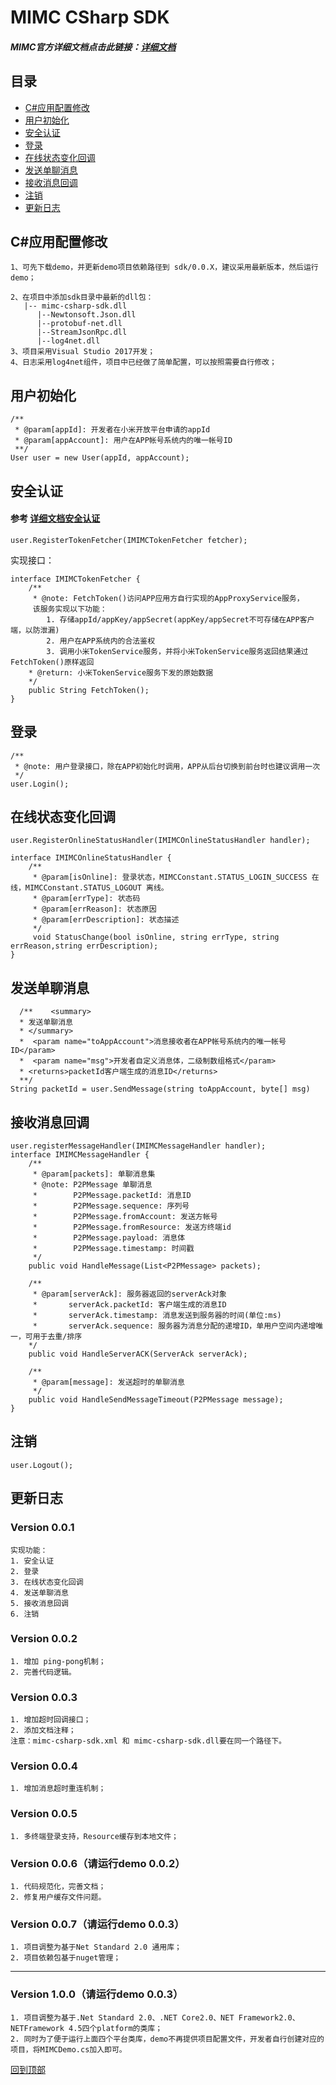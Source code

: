 # MIMC CSharp SDK

##### MIMC官方详细文档点击此链接：[详细文档](https://github.com/Xiaomi-mimc/operation-manual)

## 目录
* [C#应用配置修改](#C#应用配置修改)
* [用户初始化](#用户初始化)
* [安全认证](#安全认证)
* [登录](#登录)
* [在线状态变化回调](#在线状态变化回调)
* [发送单聊消息](#发送单聊消息)
* [接收消息回调](#接收消息回调)
* [注销](#注销)
* [更新日志](#更新日志)
## C#应用配置修改
```
1、可先下载demo，并更新demo项目依赖路径到 sdk/0.0.X，建议采用最新版本，然后运行demo；

2、在项目中添加sdk目录中最新的dll包：
   |-- mimc-csharp-sdk.dll
      |--Newtonsoft.Json.dll
      |--protobuf-net.dll
      |--StreamJsonRpc.dll
      |--log4net.dll
3、项目采用Visual Studio 2017开发；
4、日志采用log4net组件，项目中已经做了简单配置，可以按照需要自行修改；
```

## 用户初始化

``` 
/**
 * @param[appId]: 开发者在小米开放平台申请的appId
 * @param[appAccount]: 用户在APP帐号系统内的唯一帐号ID
 **/
User user = new User(appId, appAccount);
```

## 安全认证
#### 参考 [详细文档安全认证](https://github.com/Xiaomi-mimc/operation-manual/blob/master/README.md#%E5%AE%89%E5%85%A8%E8%AE%A4%E8%AF%81) 
``` 
user.RegisterTokenFetcher(IMIMCTokenFetcher fetcher); 
```
实现接口：
```
interface IMIMCTokenFetcher {
	/**	 
	 * @note: FetchToken()访问APP应用方自行实现的AppProxyService服务，
	 该服务实现以下功能：
		1. 存储appId/appKey/appSecret(appKey/appSecret不可存储在APP客户端，以防泄漏)
		2. 用户在APP系统内的合法鉴权
		3. 调用小米TokenService服务，并将小米TokenService服务返回结果通过FetchToken()原样返回
	* @return: 小米TokenService服务下发的原始数据
	*/
	public String FetchToken();
}
```

## 登录

``` 
/**
 * @note: 用户登录接口，除在APP初始化时调用，APP从后台切换到前台时也建议调用一次
 */ 
user.Login();
```

## 在线状态变化回调

``` 
user.RegisterOnlineStatusHandler(IMIMCOnlineStatusHandler handler);

interface IMIMCOnlineStatusHandler {
    /**
　　　* @param[isOnline]: 登录状态，MIMCConstant.STATUS_LOGIN_SUCCESS 在线，MIMCConstant.STATUS_LOGOUT 离线。
　　　* @param[errType]: 状态码
　　　* @param[errReason]: 状态原因
　　　* @param[errDescription]: 状态描述
     */
     void StatusChange(bool isOnline, string errType, string errReason,string errDescription);
}
```

## 发送单聊消息

```  
  /**	 <summary>
  * 发送单聊消息
  * </summary>
  *  <param name="toAppAccount">消息接收者在APP帐号系统内的唯一帐号ID</param>
  *  <param name="msg">开发者自定义消息体，二级制数组格式</param>
  * <returns>packetId客户端生成的消息ID</returns>
  **/
String packetId = user.SendMessage(string toAppAccount, byte[] msg)
```



## 接收消息回调

```  
user.registerMessageHandler(IMIMCMessageHandler handler);
interface IMIMCMessageHandler {
	/**
	 * @param[packets]: 单聊消息集
	 * @note: P2PMessage 单聊消息
	 *        P2PMessage.packetId: 消息ID
	 *        P2PMessage.sequence: 序列号
	 *        P2PMessage.fromAccount: 发送方帐号
	 *        P2PMessage.fromResource: 发送方终端id
	 *        P2PMessage.payload: 消息体
	 *        P2PMessage.timestamp: 时间戳
	 */
	public void HandleMessage(List<P2PMessage> packets);  
	
	/**
	 * @param[serverAck]: 服务器返回的serverAck对象
	 *       serverAck.packetId: 客户端生成的消息ID
	 *       serverAck.timestamp: 消息发送到服务器的时间(单位:ms)
	 *       serverAck.sequence: 服务器为消息分配的递增ID，单用户空间内递增唯一，可用于去重/排序
	*/ 
	public void HandleServerACK(ServerAck serverAck);
	
	/**
	 * @param[message]: 发送超时的单聊消息
	 */
	public void HandleSendMessageTimeout(P2PMessage message);
}
```

## 注销

```  
user.Logout();
```
## 更新日志

### Version 0.0.1
```
实现功能：
1. 安全认证
2. 登录
3. 在线状态变化回调
4. 发送单聊消息
5. 接收消息回调
6. 注销
```
### Version 0.0.2
```
1. 增加 ping-pong机制；
2. 完善代码逻辑。
```
### Version 0.0.3
```
1. 增加超时回调接口；
2. 添加文档注释；
注意：mimc-csharp-sdk.xml 和 mimc-csharp-sdk.dll要在同一个路径下。
```
### Version 0.0.4
```
1. 增加消息超时重连机制；
```
### Version 0.0.5
```
1. 多终端登录支持，Resource缓存到本地文件；
```
### Version 0.0.6（请运行demo 0.0.2）
```
1. 代码规范化，完善文档；
2. 修复用户缓存文件问题。
```
### Version 0.0.7（请运行demo 0.0.3）
```
1. 项目调整为基于Net Standard 2.0 通用库；
2. 项目依赖包基于nuget管理；
```
---
### Version 1.0.0（请运行demo 0.0.3）
```
1. 项目调整为基于.Net Standard 2.0、.NET Core2.0、NET Framework2.0、NETFramework 4.5四个platform的类库；
2. 同时为了便于运行上面四个平台类库，demo不再提供项目配置文件，开发者自行创建对应的项目，将MIMCDemo.cs加入即可。
```
[回到顶部](#readme)




